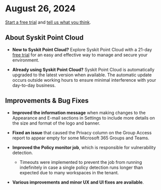 ﻿---
description: This article lists improvements and bug fixes in the Syskit Point Cloud version 2024.4.59.1
---

# August 26, 2024

[Start a free trial](https://www.syskit.com/products/point/free-trial/) and [tell us what you think](https://www.syskit.com/company/contact-us/).

## About Syskit Point Cloud

* **New to Syskit Point Cloud?** Explore Syskit Point Cloud with a 21-day [free trial](https://www.syskit.com/products/point/free-trial/) for an easy and effective way to manage and secure your environment.

* **Already using Syskit Point Cloud?** Syskit Point Cloud is automatically upgraded to the latest version when available. The automatic update occurs outside working hours to ensure minimal interference with your day-to-day business.

## Improvements & Bug Fixes

* **Improved the information message** when making changes to the Appearance and E-mail sections in Settings to include more details on the size and format of the logo and banner. 

* **Fixed an issue** that caused the Privacy column on the Group Access report to appear empty for some Microsoft 365 Groups and Teams. 

* **Improved the Policy monitor job**, which is responsible for vulnerability detection. 
  * Timeouts were implemented to prevent the job from running indefinitely in case a single policy detection runs longer than expected due to many workspaces in the tenant.

* **Various improvements and minor UX and UI fixes are available**.